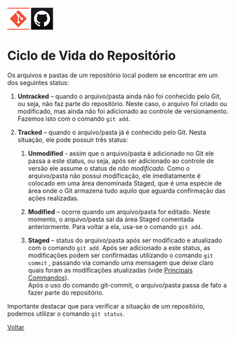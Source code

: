 ![Logo do Git](./../Imagens/icoGit.png) ![Logo do GitHub](./../Imagens/icoGitHub.png)
# Ciclo de Vida do Repositório  

Os arquivos e pastas de um repositório local podem se encontrar em um dos seguintes status:  

1. **Untracked** – quando o arquivo/pasta ainda não foi conhecido pelo Git, ou seja, não faz parte do repositório. Neste caso, o arquivo foi criado ou modificado, mas ainda não foi adicionado ao controle de versionamento. Fazemos isto com o comando `git add`.  

2. **Tracked** – quando o arquivo/pasta já é conhecido pelo Git. Nesta situação, ele pode possuir três status:  

	1. **Unmodified** - assim que o arquivo/pasta é adicionado no Git ele passa a este status, ou seja, após ser adicionado ao controle de versão ele assume o status de *não modificado*. Como o arquivo/pasta não possui modificação, ele imediatamente é colocado em uma área denominada Staged, que é uma espécie de área onde o Git armazena tudo aquilo que aguarda confirmação das ações realizadas.

	2. **Modified** – ocorre quando um arquivo/pasta for editado. Neste momento, o arquivo/pasta sai da área Staged comentada anteriormente. Para voltar a ela, usa-se o comando `git add`.

	3. **Staged** – status do arquivo/pasta após ser modificado e atualizado com o comando `git add`. Após ser adicionado a este status, as modificações podem ser confirmadas utilizando o comando `git commit` , passando via comando uma mensagem que deixe claro quais foram as modificações atualizadas (vide [Principais Commandos](./PrincipaisComandos.md)).  
	Após o uso do comando git-commit, o arquivo/pasta passa de fato a fazer parte do repositório.

Importante destacar que para verificar a situação de um repositório, podemos utilizar o comando `git status`.

[Voltar](./../README.md)
 


 